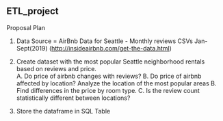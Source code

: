 ## ETL_project

Proposal Plan

1. Data Source = AirBnb Data for Seattle - Monthly reviews CSVs Jan-Sept(2019) (http://insideairbnb.com/get-the-data.html)

2. Create dataset with the most popular Seattle neighborhood rentals based on reviews and price.  
	A. Do price of airbnb changes with reviews?
	B. Do price of airbnb affected by location? Analyze the location of the most popular areas
	B. Find differences in the price by room type.
	C. Is the review count statistically different between locations?

3. Store the dataframe in SQL Table


